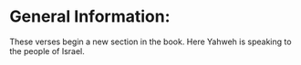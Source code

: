 # General Information:

These verses begin a new section in the book. Here Yahweh is speaking to the people of Israel.